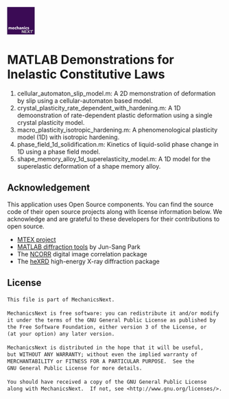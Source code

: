 <img src="https://github.com/MechanicsNext/MechanicsNext/blob/master/MechanicsNext_Assets/mechanics_next_wordmark.png" width=64px>

# MATLAB Demonstrations for Inelastic Constitutive Laws

1. cellular_automaton_slip_model.m: A 2D memonstration of deformation by slip using a cellular-automaton based model.
2. crystal_plasticity_rate_dependent_with_hardening.m: A 1D demoonstration of rate-dependent plastic deformation using a single crystal plasticity model.
3. macro_plasticity_isotropic_hardening.m: A phenomenological plasticity model (1D) with isotropic hardening.
4. phase_field_1d_solidification.m: Kinetics of liquid-solid phase change in 1D using a phase field model.
5. shape_memory_alloy_1d_superelasticity_model.m: A 1D model for the superelastic deformation of a shape memory alloy.

## Acknowledgement

This application uses Open Source components. You can find the source code of their open source projects along with license information below. We acknowledge and are grateful to these developers for their contributions to open source.
* [MTEX project](https://mtex-toolbox.github.io/)
* [MATLAB diffraction tools](https://github.com/junspark/matlab_tools) by Jun-Sang Park
* The [NCORR](http://ncorr.com/) digital image correlation package
* The [heXRD](https://github.com/praxes/hexrd) high-energy X-ray diffraction package

## License

    This file is part of MechanicsNext.

    MechanicsNext is free software: you can redistribute it and/or modify
    it under the terms of the GNU General Public License as published by
    the Free Software Foundation, either version 3 of the License, or
    (at your option) any later version.

    MechanicsNext is distributed in the hope that it will be useful,
    but WITHOUT ANY WARRANTY; without even the implied warranty of
    MERCHANTABILITY or FITNESS FOR A PARTICULAR PURPOSE.  See the
    GNU General Public License for more details.

    You should have received a copy of the GNU General Public License
    along with MechanicsNext.  If not, see <http://www.gnu.org/licenses/>.
